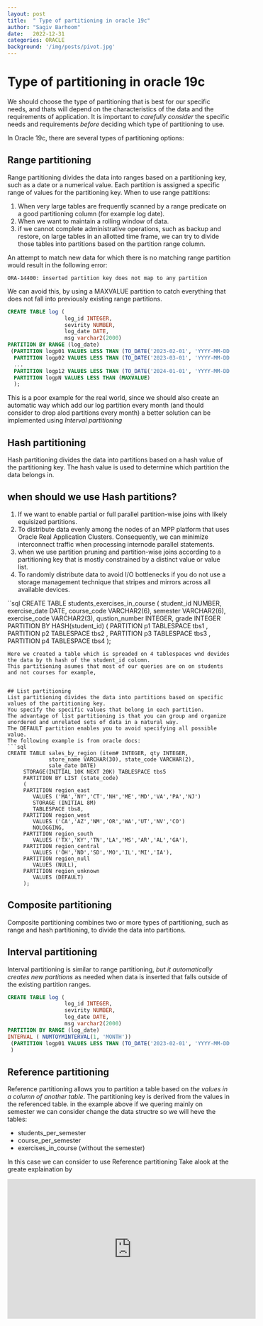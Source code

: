 ```yaml
---
layout: post
title:  " Type of partitioning in oracle 19c"
author: "Sagiv Barhoom"
date:   2022-12-31
categories: ORACLE 
background: '/img/posts/pivot.jpg'
---
```


# Type of partitioning in oracle 19c
We should choose the type of partitioning that is best for our specific needs, and thats will depend on the characteristics of the data and the requirements of application. 
It is important to *carefully consider* the specific needs and requirements *before* deciding which type of partitioning to use.

In Oracle 19c, there are several types of partitioning options:

## Range partitioning
Range partitioning divides the data into ranges based on a partitioning key, such as a date or a numerical value. 
Each partition is assigned a specific range of values for the partitioning key.
When to use range pattitions:
1. When very large tables are frequently scanned by a range predicate on a good partitioning column (for example log date).
2. When we want to maintain a rolling window of data.
3. if we cannot complete administrative operations, such as backup and restore, on large tables in an allotted time frame, 
   we can try to divide those tables into partitions based on the partition range column.

An attempt to match new data for which there is no matching range partition would result in the following error:
```
ORA-14400: inserted partition key does not map to any partition 
```
We can avoid this, by using a MAXVALUE partition to catch everything that does not fall into previously existing range partitions.
```sql
CREATE TABLE log (
                  log_id INTEGER,
                  sevirity NUMBER, 
                  log_date DATE,
                  msg varchar2(2000)
PARTITION BY RANGE (log_date)
 (PARTITION logp01 VALUES LESS THAN (TO_DATE('2023-02-01', 'YYYY-MM-DD')),
  PARTITION logp02 VALUES LESS THAN (TO_DATE('2023-03-01', 'YYYY-MM-DD')),
  ...
  PARTITION logp12 VALUES LESS THAN (TO_DATE('2024-01-01', 'YYYY-MM-DD')),
  PARTITION logpN VALUES LESS THAN (MAXVALUE) 
  );
```
This is a poor example for the real world, since we should also create an automatic way which add our log partition every month 
(and thould consider to drop alod partitions every month)
a better solution can be implemented using *Interval partitioning*

## Hash partitioning
Hash partitioning divides the data into partitions based on a hash value of the partitioning key. 
The hash value is used to determine which partition the data belongs in.
## when should we use Hash partitions?
1. If we want to enable partial or full parallel partition-wise joins with likely equisized partitions.
2. To distribute data evenly among the nodes of an MPP platform that uses Oracle Real Application Clusters. 
   Consequently, we can minimize interconnect traffic when processing internode parallel statements.
3. when we use partition pruning and partition-wise joins according to a partitioning key that is mostly constrained by a distinct value or value list.
4. To randomly distribute data to avoid I/O bottlenecks if you do not use a storage management technique that stripes and mirrors across all available devices.

``sql 
CREATE TABLE students_exercises_in_course
  ( student_id      NUMBER,
    exercise_date   DATE, 
    course_code     VARCHAR2(6),
    semester        VARCHAR2(6),
    exercise_code   VARCHAR2(3),
    qustion_number  INTEGER,
    grade           INTEGER   
PARTITION BY HASH(student_id)
( PARTITION p1 TABLESPACE tbs1
, PARTITION p2 TABLESPACE tbs2
, PARTITION p3 TABLESPACE tbs3
, PARTITION p4 TABLESPACE tbs4
);
```
Here we created a table which is spreaded on 4 tablespaces wnd devides the data by th hash of the student_id colomn.
This partitioning asumes that most of our queries are on on students and not courses for example,


## List partitioning
List partitioning divides the data into partitions based on specific values of the partitioning key. 
You specify the specific values that belong in each partition.
The advantage of list partitioning is that you can group and organize unordered and unrelated sets of data in a natural way. 
The DEFAULT partition enables you to avoid specifying all possible value.
The following example is from oracle docs:
```sql
CREATE TABLE sales_by_region (item# INTEGER, qty INTEGER, 
             store_name VARCHAR(30), state_code VARCHAR(2),
             sale_date DATE)
     STORAGE(INITIAL 10K NEXT 20K) TABLESPACE tbs5 
     PARTITION BY LIST (state_code) 
     (
     PARTITION region_east
        VALUES ('MA','NY','CT','NH','ME','MD','VA','PA','NJ')
        STORAGE (INITIAL 8M) 
        TABLESPACE tbs8,
     PARTITION region_west
        VALUES ('CA','AZ','NM','OR','WA','UT','NV','CO')
        NOLOGGING,
     PARTITION region_south
        VALUES ('TX','KY','TN','LA','MS','AR','AL','GA'),
     PARTITION region_central 
        VALUES ('OH','ND','SD','MO','IL','MI','IA'),
     PARTITION region_null
        VALUES (NULL),
     PARTITION region_unknown
        VALUES (DEFAULT)
     );
  ```

## Composite partitioning
Composite partitioning combines two or more types of partitioning, such as range and hash partitioning, to divide the data into partitions.

## Interval partitioning
Interval partitioning is similar to range partitioning, *but it automatically creates new partitions* as needed when data is inserted that falls outside of the existing partition ranges.

```sql
CREATE TABLE log (
                  log_id INTEGER,
                  sevirity NUMBER, 
                  log_date DATE,
                  msg varchar2(2000)
PARTITION BY RANGE (log_date)
INTERVAL ( NUMTOYMINTERVAL(1, 'MONTH'))
 (PARTITION logp01 VALUES LESS THAN (TO_DATE('2023-02-01', 'YYYY-MM-DD')),
 )
```

## Reference partitioning
Reference partitioning allows you to partition a table based on *the values in a column of another table*.
The partitioning key is derived from the values in the referenced table.
in the example  above if we quering mainly on semester we can consider change the data structre so we will heve the tables:
 - students_per_semester
 - course_per_semester
 - exercises_in_course (without the semester)
 
In this case we can consider to use Reference partitioning
Take alook at the greate explaination by 
<iframe width="560" height="315" src="https://www.youtube.com/embed/NkUQfacSL38" title="YouTube video player" frameborder="0" allow="accelerometer; autoplay; clipboard-write; encrypted-media; gyroscope; picture-in-picture" allowfullscreen></iframe>
